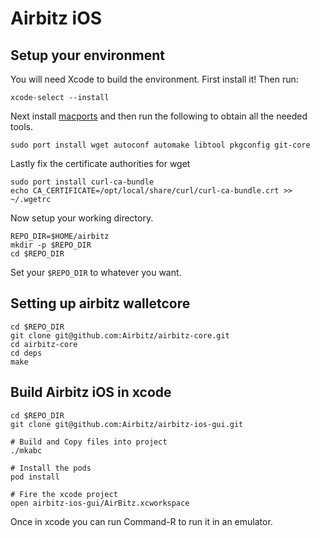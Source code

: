 # Airbitz iOS

## Setup your environment

You will need Xcode to build the environment. First install it! Then run:

    xcode-select --install

Next install [macports](http://www.macports.org/install.php) and then run the
following to obtain all the needed tools.

    sudo port install wget autoconf automake libtool pkgconfig git-core

Lastly fix the certificate authorities for wget

    sudo port install curl-ca-bundle
    echo CA_CERTIFICATE=/opt/local/share/curl/curl-ca-bundle.crt >> ~/.wgetrc

Now setup your working directory.

    REPO_DIR=$HOME/airbitz
    mkdir -p $REPO_DIR
    cd $REPO_DIR

Set your `$REPO_DIR` to whatever you want.

## Setting up airbitz walletcore

    cd $REPO_DIR
    git clone git@github.com:Airbitz/airbitz-core.git
    cd airbitz-core
    cd deps
    make

## Build Airbitz iOS in xcode

    cd $REPO_DIR
    git clone git@github.com:Airbitz/airbitz-ios-gui.git

    # Build and Copy files into project
    ./mkabc

    # Install the pods
    pod install

    # Fire the xcode project
    open airbitz-ios-gui/AirBitz.xcworkspace

Once in xcode you can run Command-R to run it in an emulator.

